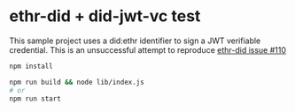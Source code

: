# ethr-did + did-jwt-vc test

This sample project uses a did:ethr identifier to sign a JWT verifiable credential.
This is an unsuccessful attempt to reproduce [ethr-did issue #110](https://github.com/uport-project/ethr-did/issues/110)

```bash
npm install
```

```bash
npm run build && node lib/index.js
# or
npm run start
```
